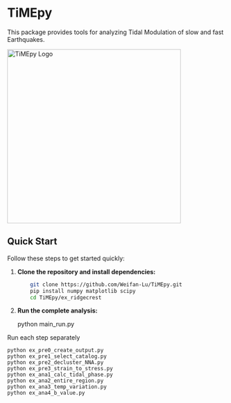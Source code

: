 # TiMEpy

This package provides tools for analyzing Tidal Modulation of slow and fast Earthquakes.

<img src="https://raw.githubusercontent.com/Weifan-Lu/TiMEpy/main/Logo.png" alt="TiMEpy Logo" width="400"/>


## Quick Start

Follow these steps to get started quickly:

1. **Clone the repository and install dependencies:**

   ```bash
       git clone https://github.com/Weifan-Lu/TiMEpy.git
       pip install numpy matplotlib scipy
       cd TiMEpy/ex_ridgecrest

2. **Run the complete analysis:**

    python main_run.py

Run each step separately

    python ex_pre0_create_output.py
    python ex_pre1_select_catalog.py
    python ex_pre2_decluster_NNA.py
    python ex_pre3_strain_to_stress.py
    python ex_ana1_calc_tidal_phase.py
    python ex_ana2_entire_region.py
    python ex_ana3_temp_variation.py
    python ex_ana4_b_value.py
